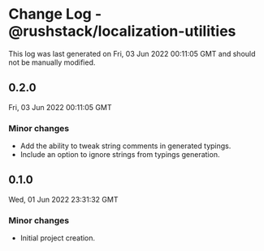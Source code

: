 # Change Log - @rushstack/localization-utilities

This log was last generated on Fri, 03 Jun 2022 00:11:05 GMT and should not be manually modified.

## 0.2.0
Fri, 03 Jun 2022 00:11:05 GMT

### Minor changes

- Add the ability to tweak string comments in generated typings.
- Include an option to ignore strings from typings generation.

## 0.1.0
Wed, 01 Jun 2022 23:31:32 GMT

### Minor changes

- Initial project creation.


